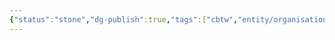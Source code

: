 ```yaml
---
{"status":"stone","dg-publish":true,"tags":["cbtw","entity/organisation"],"aliases":["CBTW"],"banner":"![cbtw-banneremployee-7.png](/img/user/images/cbtw-banneremployee-7.png)","creation_date":"2024-05-02 21:11","permalink":"/social/collaboration-betters-the-world/","dgPassFrontmatter":true}
---
```



